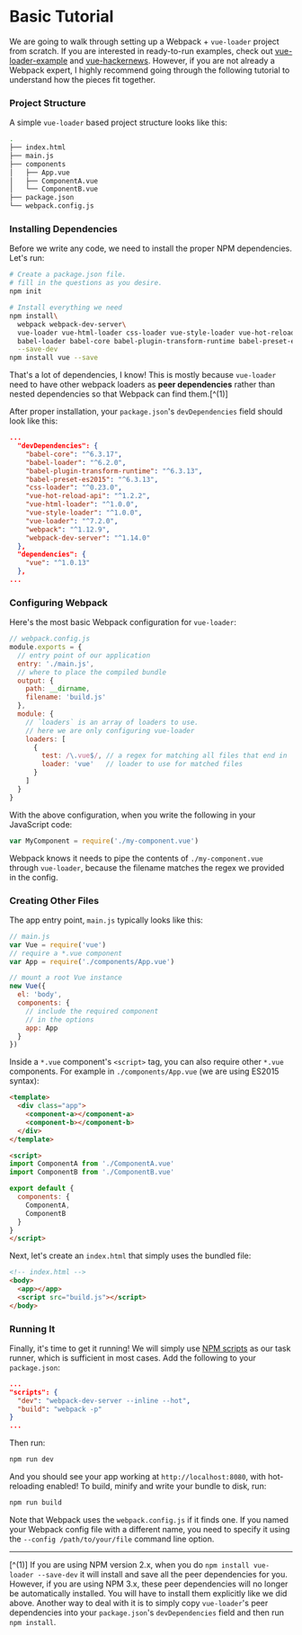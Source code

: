# Basic Tutorial

We are going to walk through setting up a Webpack + `vue-loader` project from scratch. If you are interested in ready-to-run examples, check out [vue-loader-example](https://github.com/vuejs/vue-loader-example) and [vue-hackernews](https://github.com/vuejs/vue-hackernews). However, if you are not already a Webpack expert, I highly recommend going through the following tutorial to understand how the pieces fit together.

### Project Structure

A simple `vue-loader` based project structure looks like this:

``` bash
.
├── index.html
├── main.js
├── components
│   ├── App.vue
│   ├── ComponentA.vue
│   └── ComponentB.vue
├── package.json
└── webpack.config.js
```

### Installing Dependencies

Before we write any code, we need to install the proper NPM dependencies. Let's run:

``` bash
# Create a package.json file.
# fill in the questions as you desire.
npm init

# Install everything we need
npm install\
  webpack webpack-dev-server\
  vue-loader vue-html-loader css-loader vue-style-loader vue-hot-reload-api\
  babel-loader babel-core babel-plugin-transform-runtime babel-preset-es2015\
  --save-dev
npm install vue --save
```

That's a lot of dependencies, I know! This is mostly because `vue-loader` need to have other webpack loaders as **peer dependencies** rather than nested dependencies so that Webpack can find them.[^(1)]

After proper installation, your `package.json`'s `devDependencies` field should look like this:

``` json
...
  "devDependencies": {
    "babel-core": "^6.3.17",
    "babel-loader": "^6.2.0",
    "babel-plugin-transform-runtime": "^6.3.13",
    "babel-preset-es2015": "^6.3.13",
    "css-loader": "^0.23.0",
    "vue-hot-reload-api": "^1.2.2",
    "vue-html-loader": "^1.0.0",
    "vue-style-loader": "^1.0.0",
    "vue-loader": "^7.2.0",
    "webpack": "^1.12.9",
    "webpack-dev-server": "^1.14.0"
  },
  "dependencies": {
    "vue": "^1.0.13"
  },
...
```

### Configuring Webpack

Here's the most basic Webpack configuration for `vue-loader`:

``` js
// webpack.config.js
module.exports = {
  // entry point of our application
  entry: './main.js',
  // where to place the compiled bundle
  output: {
    path: __dirname,
    filename: 'build.js'
  },
  module: {
    // `loaders` is an array of loaders to use.
    // here we are only configuring vue-loader
    loaders: [
      {
        test: /\.vue$/, // a regex for matching all files that end in `.vue`
        loader: 'vue'   // loader to use for matched files
      }
    ]
  }
}
```

With the above configuration, when you write the following in your JavaScript code:

``` js
var MyComponent = require('./my-component.vue')
```

Webpack knows it needs to pipe the contents of `./my-component.vue` through `vue-loader`, because the filename matches the regex we provided in the config.

### Creating Other Files

The app entry point, `main.js` typically looks like this:

``` js
// main.js
var Vue = require('vue')
// require a *.vue component
var App = require('./components/App.vue')

// mount a root Vue instance
new Vue({
  el: 'body',
  components: {
    // include the required component
    // in the options
    app: App
  }
})
```

Inside a `*.vue` component's `<script>` tag, you can also require other `*.vue` components. For example in `./components/App.vue` (we are using ES2015 syntax):

``` html
<template>
  <div class="app">
    <component-a></component-a>
    <component-b></component-b>
  </div>
</template>

<script>
import ComponentA from './ComponentA.vue'
import ComponentB from './ComponentB.vue'

export default {
  components: {
    ComponentA,
    ComponentB
  }
}
</script>
```

Next, let's create an `index.html` that simply uses the bundled file:

``` html
<!-- index.html -->
<body>
  <app></app>
  <script src="build.js"></script>
</body>
```

### Running It

Finally, it's time to get it running! We will simply use [NPM scripts](https://docs.npmjs.com/misc/scripts) as our task runner, which is sufficient in most cases. Add the following to your `package.json`:

``` json
...
"scripts": {
  "dev": "webpack-dev-server --inline --hot",
  "build": "webpack -p"
}
...
```

Then run:

``` bash
npm run dev
```

And you should see your app working at `http://localhost:8080`, with hot-reloading enabled! To build, minify and write your bundle to disk, run:

``` bash
npm run build
```

Note that Webpack uses the `webpack.config.js` if it finds one. If you named your Webpack config file with a different name, you need to specify it using the `--config /path/to/your/file` command line option.

---

[^(1)] If you are using NPM version 2.x, when you do `npm install vue-loader --save-dev` it will install and save all the peer dependencies for you. However, if you are using NPM 3.x, these peer dependencies will no longer be automatically installed. You will have to install them explicitly like we did above. Another way to deal with it is to simply copy `vue-loader`'s peer dependencies into your `package.json`'s `devDependencies` field and then run `npm install`.
